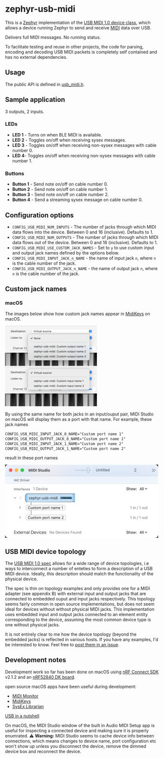 # zephyr-usb-midi

This is a [Zephyr](https://zephyrproject.org/) implementation of the [USB MIDI 1.0 device class](https://www.usb.org/sites/default/files/midi10.pdf), which allows a device running Zephyr to send and receive [MIDI](https://en.wikipedia.org/wiki/MIDI) data over USB.

Delivers full MIDI messages. No running status.

To facilitate testing and reuse in other projects, the code for parsing, encoding and decoding USB MIDI packets is completely self contained and has no external dependencies. 

## Usage

The public API is defined in [usb_midi.h](src/usb_midi/usb_midi.h).

## Sample application

3 outputs, 2 inputs.

### LEDs

* __LED 1__ - Turns on when BLE MIDI is available.
* __LED 2__ - Toggles on/off when receiving sysex messages.
* __LED 3__ - Toggles on/off when receiving non-sysex messages with cable number 0.
* __LED 4__- Toggles on/off when receiving non-sysex messages with cable number 1.

### Buttons

* __Button 1__ - Send note on/off on cable number 0.
* __Button 2__ - Send note on/off on cable number 1.
* __Button 3__ - Send note on/off on cable number 2.
* __Button 4__ - Send a streaming sysex message on cable number 0.

## Configuration options

* `CONFIG_USB_MIDI_NUM_INPUTS` - The number of jacks through which MIDI data flows into the device. Between 0 and 16 (inclusive). Defaults to 1.
* `CONFIG_USB_MIDI_NUM_OUTPUTS` - The number of jacks through which MIDI data flows out of the device. Between 0 and 16 (inclusive). Defaults to 1.
* `CONFIG_USB_MIDI_USE_CUSTOM_JACK_NAMES` - Set to `y` to use custom input and output jack names defined by the options below.
* `CONFIG_USB_MIDI_INPUT_JACK_n_NAME` - the name of input jack `n`, where `n` is the cable number of the jack.
* `CONFIG_USB_MIDI_OUTPUT_JACK_n_NAME` - the name of output jack `n`, where `n` is the cable number of the jack.

## Custom jack names

### macOS

The images below show how custom jack names appear in [MidiKeys](https://flit.github.io/projects/midikeys/) on macOS.

<img src="images/macos_input_names.png" width="300"> <img src="images/macos_output_names.png" width="300">

By using the same name for both jacks in an input/ouput pair, MIDI Studio on macOS will display them as a port with that name. For example, these jack names

```
CONFIG_USB_MIDI_INPUT_JACK_0_NAME="Custom port name 1"
CONFIG_USB_MIDI_OUTPUT_JACK_0_NAME="Custom port name 1"
CONFIG_USB_MIDI_INPUT_JACK_1_NAME="Custom port name 2"
CONFIG_USB_MIDI_OUTPUT_JACK_1_NAME="Custom port name 2"
```

result in these port names

<img src="images/macos_port_names.png" width="500">

## USB MIDI device topology

The [USB MIDI 1.0 spec](https://www.usb.org/sites/default/files/midi10.pdf) allows for a wide range of device topologies, i.e ways to interconnect a number of enteties to form a description of a USB MIDI device. Ideally, this description should match the functionality of the physical device.

The spec is thin on topology examples and only provides one for a MIDI adapter (see appendix B) with external input and output jacks that are connected to embedded ouput and input jacks respectively. This topology seems fairly common in open source implementations, but does not seem ideal for devices without without physical MIDI jacks. This implementation uses embedded input and output jacks connected to an element entity corresponding to the device, assuming the most common device type is one without physical jacks.

It is not entirely clear to me how the device topology (beyond the embedded jacks) is reflected in various hosts. If you have any examples, I'd be interested to know. Feel free to [post them in an issue](https://github.com/stuffmatic/zephyr-usb-midi/issues/new).

## Development notes

Development work so far has been done on macOS using [nRF Connect SDK](https://www.nordicsemi.com/Products/Development-software/nRF-Connect-SDK) v2.1.2 and an [nRF52840 DK board](https://www.nordicsemi.com/Products/Development-hardware/nRF52840-DK).

open source macOS apps have been useful during development:

* [MIDI Monitor](https://www.snoize.com/midimonitor/)  
* [MidiKeys](https://flit.github.io/projects/midikeys/)
* [SysEx Librarian](https://www.snoize.com/sysexlibrarian/) 

[USB in a nutshell](https://beyondlogic.org/usbnutshell/usb1.shtml)

On macOS, the MIDI Studio window of the built in Audio MIDI Setup app is useful for inspecting a connected device and making sure it is properly enumrated. ⚠️ __Warning:__ MIDI Studio seems to cache device info between connections, which means changes to device name, port configuration etc won't show up unless you disconnect the device, remove the dimmed device box and reconnect the device.